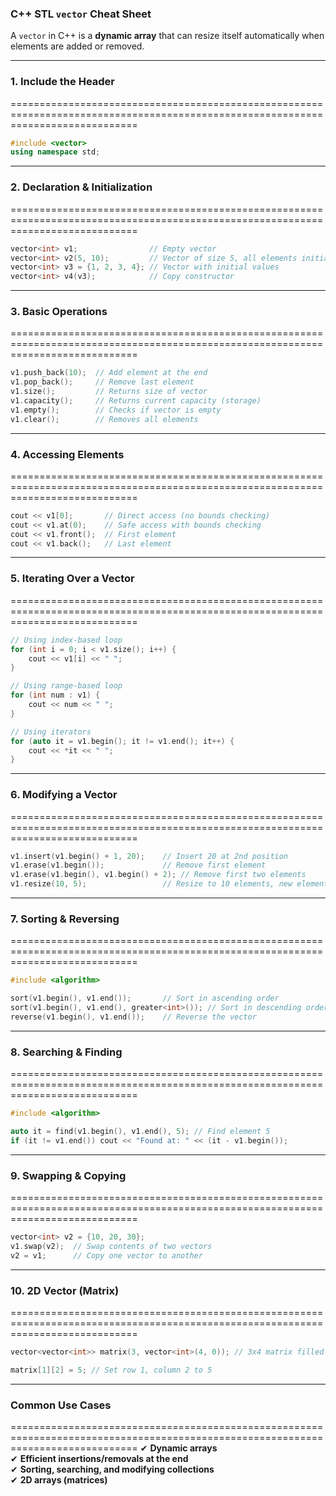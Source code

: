 ### **C++ STL `vector` Cheat Sheet**

A `vector` in C++ is a **dynamic array** that can resize itself automatically when elements are added or removed.

---

### **1. Include the Header**
==================================================================================================================================
```cpp
#include <vector>
using namespace std;
```

---

### **2. Declaration & Initialization**
==================================================================================================================================
```cpp
vector<int> v1;                // Empty vector
vector<int> v2(5, 10);         // Vector of size 5, all elements initialized to 10
vector<int> v3 = {1, 2, 3, 4}; // Vector with initial values
vector<int> v4(v3);            // Copy constructor
```

---

### **3. Basic Operations**
==================================================================================================================================
```cpp
v1.push_back(10);  // Add element at the end
v1.pop_back();     // Remove last element
v1.size();         // Returns size of vector
v1.capacity();     // Returns current capacity (storage)
v1.empty();        // Checks if vector is empty
v1.clear();        // Removes all elements
```

---

### **4. Accessing Elements**
==================================================================================================================================
```cpp
cout << v1[0];       // Direct access (no bounds checking)
cout << v1.at(0);    // Safe access with bounds checking
cout << v1.front();  // First element
cout << v1.back();   // Last element
```

---

### **5. Iterating Over a Vector**
==================================================================================================================================
```cpp
// Using index-based loop
for (int i = 0; i < v1.size(); i++) {
    cout << v1[i] << " ";
}

// Using range-based loop
for (int num : v1) {
    cout << num << " ";
}

// Using iterators
for (auto it = v1.begin(); it != v1.end(); it++) {
    cout << *it << " ";
}
```

---

### **6. Modifying a Vector**
==================================================================================================================================
```cpp
v1.insert(v1.begin() + 1, 20);    // Insert 20 at 2nd position
v1.erase(v1.begin());             // Remove first element
v1.erase(v1.begin(), v1.begin() + 2); // Remove first two elements
v1.resize(10, 5);                 // Resize to 10 elements, new elements initialized to 5
```

---

### **7. Sorting & Reversing**
==================================================================================================================================
```cpp
#include <algorithm>

sort(v1.begin(), v1.end());       // Sort in ascending order
sort(v1.begin(), v1.end(), greater<int>()); // Sort in descending order
reverse(v1.begin(), v1.end());    // Reverse the vector
```

---

### **8. Searching & Finding**
==================================================================================================================================
```cpp
#include <algorithm>

auto it = find(v1.begin(), v1.end(), 5); // Find element 5
if (it != v1.end()) cout << "Found at: " << (it - v1.begin());
```

---

### **9. Swapping & Copying**
==================================================================================================================================
```cpp
vector<int> v2 = {10, 20, 30};
v1.swap(v2);  // Swap contents of two vectors
v2 = v1;      // Copy one vector to another
```

---

### **10. 2D Vector (Matrix)**
==================================================================================================================================
```cpp
vector<vector<int>> matrix(3, vector<int>(4, 0)); // 3x4 matrix filled with 0

matrix[1][2] = 5; // Set row 1, column 2 to 5
```

---

### **Common Use Cases**
==================================================================================================================================
✔ **Dynamic arrays**  
✔ **Efficient insertions/removals at the end**  
✔ **Sorting, searching, and modifying collections**  
✔ **2D arrays (matrices)**  

